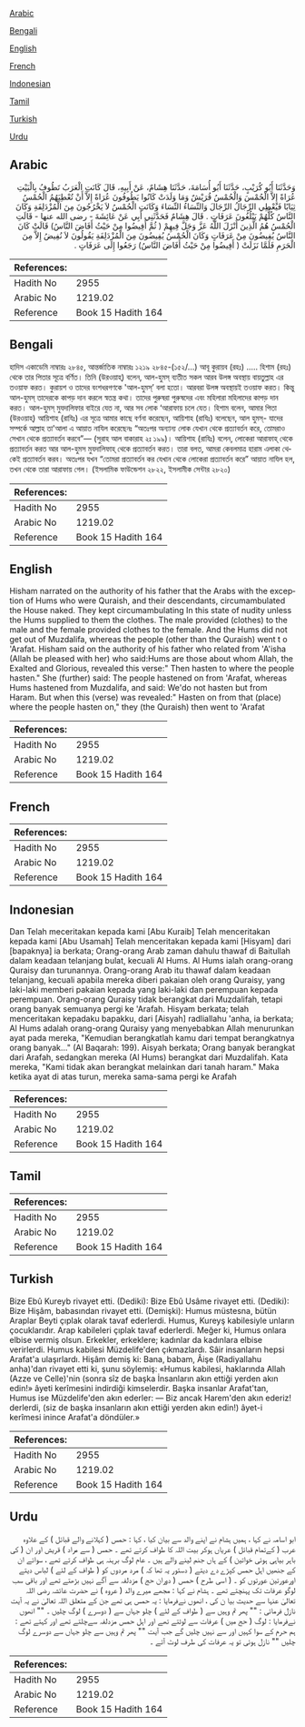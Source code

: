 [Arabic](#arabic)

[Bengali](#bengali)

[English](#english)

[French](#french)

[Indonesian](#indonesian)

[Tamil](#tamil)

[Turkish](#turkish)

[Urdu](#urdu)

## Arabic


<div dir="rtl" lang="ar" style={{fontSize:'larger',backgroundColor:'#f8f9fa',padding:20}}>
وَحَدَّثَنَا أَبُو كُرَيْبٍ، حَدَّثَنَا أَبُو أُسَامَةَ، حَدَّثَنَا هِشَامٌ، عَنْ أَبِيهِ، قَالَ كَانَتِ الْعَرَبُ تَطُوفُ بِالْبَيْتِ عُرَاةً إِلاَّ الْحُمْسَ وَالْحُمْسُ قُرَيْشٌ وَمَا وَلَدَتْ كَانُوا يَطُوفُونَ عُرَاةً إِلاَّ أَنْ تُعْطِيَهُمُ الْحُمْسُ ثِيَابًا فَيُعْطِي الرِّجَالُ الرِّجَالَ وَالنِّسَاءُ النِّسَاءَ وَكَانَتِ الْحُمْسُ لاَ يَخْرُجُونَ مِنَ الْمُزْدَلِفَةِ وَكَانَ النَّاسُ كُلُّهُمْ يَبْلُغُونَ عَرَفَاتٍ ‏.‏ قَالَ هِشَامٌ فَحَدَّثَنِي أَبِي عَنْ عَائِشَةَ - رضى الله عنها - قَالَتِ الْحُمْسُ هُمُ الَّذِينَ أَنْزَلَ اللَّهُ عَزَّ وَجَلَّ فِيهِمْ ‏(‏ ثُمَّ أَفِيضُوا مِنْ حَيْثُ أَفَاضَ النَّاسُ‏)‏ قَالَتْ كَانَ النَّاسُ يُفِيضُونَ مِنْ عَرَفَاتٍ وَكَانَ الْحُمْسُ يُفِيضُونَ مِنَ الْمُزْدَلِفَةِ يَقُولُونَ لاَ نُفِيضُ إِلاَّ مِنَ الْحَرَمِ فَلَمَّا نَزَلَتْ ‏(‏ أَفِيضُوا مِنْ حَيْثُ أَفَاضَ النَّاسُ‏)‏ رَجَعُوا إِلَى عَرَفَاتٍ ‏.‏
</div>
<div style={{backgroundColor:'#f8f9fa',padding:20, marginBottom: 10}}><table> <thead> <tr> <th>References:</th> <th></th> </tr> </thead> <tbody><tr><td>Hadith No</td><td>2955</td></tr><tr><td>Arabic No</td><td>1219.02</td></tr><tr><td>Reference</td><td>Book 15 Hadith 164</td></tr></tbody></table></div>

## Bengali


<div dir="ltr" lang="bn" style={{fontSize:'larger',backgroundColor:'#f8f9fa',padding:20}}>
হাদিস একাডেমি নাম্বারঃ ২৮৪৫, আন্তর্জাতিক নাম্বারঃ ১২১৯ ২৮৪৫-(১৫২/...) আবূ কুরায়ব (রহঃ) ..... হিশাম (রহঃ) থেকে তার পিতার সূত্রে বর্ণিত। তিনি (উরওয়াহ্) বলেন, আল-হুমস্ ব্যতীত সকল আরব উলঙ্গ অবস্থায় বায়তুল্লাহ এর তওয়াফ করত। কুরায়শ ও তাদের বংশধরগণকে 'আল-হুমস্’ বলা হতো। আরবরা উলঙ্গ অবস্থায়ই তওয়াফ করত। কিন্তু আল-হুমস্ তাদেরকে কাপড় দান করলে স্বতন্ত্র কথা। তাদের পুরুষরা পুরুষদের এবং মহিলারা মহিলাদের কাপড় দান করত। আল-হুমস্ মুযদালিফার বাইরে যেত না, আর সব লোক ‘আরাফায় চলে যেত। হিশাম বলেন, আমার পিতা (উরওয়াহ্) আয়িশাহ (রাযিঃ) এর সূত্রে আমার কাছে বর্ণনা করেছেন, আয়িশাহ (রাযিঃ) বলেছেন, আল হুমস্- যাদের সম্পর্কে আল্লাহ তা'আলা এ আয়াত নাযিল করেছেনঃ “অতঃপর অন্যান্য লোক যেখান থেকে প্রত্যাবর্তন করে, তোমরাও সেখান থেকে প্রত্যাবর্তন করবে”— (সুরাহ আল বাকারাহ ২ঃ ১৯৯)। আয়িশাহ (রাযিঃ) বলেন, লোকেরা আরাফাহ্ থেকে প্রত্যাবর্তন করত আর আল-হুমস মুযদালিফাহ্ থেকে প্রত্যাবর্তন করত। তারা বলত, আমরা কেবলমাত্র হারাম এলাকা থেকেই প্রত্যাবর্তন করব। অতঃপর যখন “তোমরা প্রত্যাবর্তন কর যেখান থেকে লোকেরা প্রত্যাবর্তন করে” আয়াত নাযিল হল, তখন থেকে তারা আরাফায় গেল। (ইসলামিক ফাউন্ডেশন ২৮২২, ইসলামীক সেন্টার ২৮২০)
</div>
<div style={{backgroundColor:'#f8f9fa',padding:20, marginBottom: 10}}><table> <thead> <tr> <th>References:</th> <th></th> </tr> </thead> <tbody><tr><td>Hadith No</td><td>2955</td></tr><tr><td>Arabic No</td><td>1219.02</td></tr><tr><td>Reference</td><td>Book 15 Hadith 164</td></tr></tbody></table></div>

## English


<div dir="ltr" lang="en" style={{fontSize:'larger',backgroundColor:'#f8f9fa',padding:20}}>
Hisham narrated on the authority of his father that the Arabs with the exception of Hums who were Quraish, and their descendants, circumambulated the House naked. They kept circumambulating In this state of nudity unless the Hums supplied to them the clothes. The male provided (clothes) to the male and the female provided clothes to the female. And the Hums did not get out of Muzdalifa, whereas the people (other than the Quraish) went t o 'Arafat. Hisham said on the authority of his father who related from 'A'isha (Allah be pleased with her) who said:Hums are those about whom Allah, the Exalted and Glorious, revealed this verse:" Then hasten to where the people hasten." She (further) said: The people hastened on from 'Arafat, whereas Hums hastened from Muzdalifa, and said: We'do not hasten but from Haram. But when this (verse) was revealed:" Hasten on from that (place) where the people hasten on," they (the Quraish) then went to 'Arafat
</div>
<div style={{backgroundColor:'#f8f9fa',padding:20, marginBottom: 10}}><table> <thead> <tr> <th>References:</th> <th></th> </tr> </thead> <tbody><tr><td>Hadith No</td><td>2955</td></tr><tr><td>Arabic No</td><td>1219.02</td></tr><tr><td>Reference</td><td>Book 15 Hadith 164</td></tr></tbody></table></div>

## French


<div dir="ltr" lang="fr" style={{fontSize:'larger',backgroundColor:'#f8f9fa',padding:20}}>

</div>
<div style={{backgroundColor:'#f8f9fa',padding:20, marginBottom: 10}}><table> <thead> <tr> <th>References:</th> <th></th> </tr> </thead> <tbody><tr><td>Hadith No</td><td>2955</td></tr><tr><td>Arabic No</td><td>1219.02</td></tr><tr><td>Reference</td><td>Book 15 Hadith 164</td></tr></tbody></table></div>

## Indonesian


<div dir="ltr" lang="id" style={{fontSize:'larger',backgroundColor:'#f8f9fa',padding:20}}>
Dan Telah meceritakan kepada kami [Abu Kuraib] Telah menceritakan kepada kami [Abu Usamah] Telah menceritakan kepada kami [Hisyam] dari [bapaknya] ia berkata; Orang-orang Arab zaman dahulu thawaf di Baitullah dalam keadaan telanjang bulat, kecuali Al Hums. Al Hums ialah orang-orang Quraisy dan turunannya. Orang-orang Arab itu thawaf dalam keadaan telanjang, kecuali apabila mereka diberi pakaian oleh orang Quraisy, yang laki-laki memberi pakaian kepada yang laki-laki dan perempuan kepada perempuan. Orang-orang Quraisy tidak berangkat dari Muzdalifah, tetapi orang banyak semuanya pergi ke 'Arafah. Hisyam berkata; telah menceritakan kepadaku bapakku, dari [Aisyah] radliallahu 'anha, ia berkata; Al Hums adalah orang-orang Quraisy yang menyebabkan Allah menurunkan ayat pada mereka, "Kemudian berangkatlah kamu dari tempat berangkatnya orang banyak..." (Al Baqarah: 199). Aisyah berkata; Orang banyak berangkat dari Arafah, sedangkan mereka (Al Hums) berangkat dari Muzdalifah. Kata mereka, "Kami tidak akan berangkat melainkan dari tanah haram." Maka ketika ayat di atas turun, mereka sama-sama pergi ke Arafah
</div>
<div style={{backgroundColor:'#f8f9fa',padding:20, marginBottom: 10}}><table> <thead> <tr> <th>References:</th> <th></th> </tr> </thead> <tbody><tr><td>Hadith No</td><td>2955</td></tr><tr><td>Arabic No</td><td>1219.02</td></tr><tr><td>Reference</td><td>Book 15 Hadith 164</td></tr></tbody></table></div>

## Tamil


<div dir="ltr" lang="ta" style={{fontSize:'larger',backgroundColor:'#f8f9fa',padding:20}}>

</div>
<div style={{backgroundColor:'#f8f9fa',padding:20, marginBottom: 10}}><table> <thead> <tr> <th>References:</th> <th></th> </tr> </thead> <tbody><tr><td>Hadith No</td><td>2955</td></tr><tr><td>Arabic No</td><td>1219.02</td></tr><tr><td>Reference</td><td>Book 15 Hadith 164</td></tr></tbody></table></div>

## Turkish


<div dir="ltr" lang="tr" style={{fontSize:'larger',backgroundColor:'#f8f9fa',padding:20}}>
Bize Ebû Kureyb rivayet etti. (Dediki): Bize Ebû Usâme rivayet etti. (Dediki): Bize Hişâm, babasından rivayet etti. (Demişki): Humus müstesna, bütün Araplar Beyti çıplak olarak tavaf ederlerdi. Humus, Kureyş kabilesiyle unların çocuklarıdır. Arap kabileleri çıplak tavaf ederlerdi. Meğer ki, Humus onlara elbise vermiş olsun. Erkekler, erkeklere; kadınlar da kadınlara elbise verirlerdi. Humus kabilesi Müzdelife'den çıkmazlardı. Sâir insanların hepsi Arafat'a ulaşırlardı. Hişâm demiş ki: Bana, babam, Âişe (Radiyallahu anha)'dan rivayet etti ki, şunu söylemiş: «Humus kabilesi, haklarında Allah (Azze ve Celle)'nin (sonra sîz de başka İnsanların akın ettiği yerden akın edin!» âyeti kerîmesini indirdiği kimselerdir. Başka insanlar Arafat'tan, Humus ise Müzdelife'den akın ederler: — Biz ancak Harem'den akın ederiz! derlerdi, (siz de başka insanların akın ettiği yerden akın edin!) âyet-i kerîmesi inince Arafat'a döndüler.»
</div>
<div style={{backgroundColor:'#f8f9fa',padding:20, marginBottom: 10}}><table> <thead> <tr> <th>References:</th> <th></th> </tr> </thead> <tbody><tr><td>Hadith No</td><td>2955</td></tr><tr><td>Arabic No</td><td>1219.02</td></tr><tr><td>Reference</td><td>Book 15 Hadith 164</td></tr></tbody></table></div>

## Urdu


<div dir="rtl" lang="ur" style={{fontSize:'larger',backgroundColor:'#f8f9fa',padding:20}}>
ابو اسامہ نے کہا ، ہمیں ہشام نے اپنے والد سے بیان کیا ، کہا : حمس ( کہلانے والے قبائل ) کے علاوہ عرب ( کےتمام قبائل ) عریاں ہوکر بیت اللہ کا طواف کرتے تھے ۔ حمس ( سے مراد ) قریش اور ان ( کی باہر بیاہی ہوئی خواتین ) کے ہاں جنم لینے والے ہیں ۔ عام لوگ برہنہ ہی طواف کرتے تھے ، سوائے ان کے جنھیں اہل حمس کپڑے دے دیتے ( دستور یہ تھا کہ ) مرد مردوں کو ( طواف کے لئے ) لباس دیتے اورعورتین عورتوں کو ۔ ( اسی طرح ) حمس ( دوران حج ) مزدلفہ سے آگے نہیں بڑھتے تھے اور باقی سب لوگو عرفات تک پہنچتے تھے ۔ ہشام نے کہا : مجھے میرے والد ( عروہ ) نے حضرت عائشہ رضی اللہ تعالیٰ عنہا سے حدیث بیا ن کی ، انھوں نےفرمایا : یہ حمس ہی تھے جن کے متعلق اللہ تعالیٰ نے یہ آیت نازل فرمائی : "" پھر تم وہیں سے ( طواف کے لئے ) چلو جہاں سے ( دوسرے ) لوگ چلیں ۔ "" انھوں نےفرمایا : لوگ ( حج میں ) عرفات سے لوٹتے تھے اور اہل حمس مزدلفہ سےچلتے تھے اور کہتے تھے : ہم حرم کے سوا کہیں اور سے نہیں چلیں گے جب آیت "" پھر تم وہیں سے چلو جہاں سے دوسرے لوگ چلیں "" نازل ہوئی تو یہ عرفات کی طرف لوٹ آئے ۔
</div>
<div style={{backgroundColor:'#f8f9fa',padding:20, marginBottom: 10}}><table> <thead> <tr> <th>References:</th> <th></th> </tr> </thead> <tbody><tr><td>Hadith No</td><td>2955</td></tr><tr><td>Arabic No</td><td>1219.02</td></tr><tr><td>Reference</td><td>Book 15 Hadith 164</td></tr></tbody></table></div>